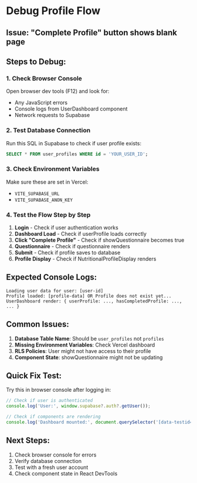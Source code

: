 # Debug Profile Flow

## Issue: "Complete Profile" button shows blank page

## Steps to Debug:

### 1. Check Browser Console
Open browser dev tools (F12) and look for:
- Any JavaScript errors
- Console logs from UserDashboard component
- Network requests to Supabase

### 2. Test Database Connection
Run this SQL in Supabase to check if user profile exists:
```sql
SELECT * FROM user_profiles WHERE id = 'YOUR_USER_ID';
```

### 3. Check Environment Variables
Make sure these are set in Vercel:
- `VITE_SUPABASE_URL`
- `VITE_SUPABASE_ANON_KEY`

### 4. Test the Flow Step by Step

1. **Login** - Check if user authentication works
2. **Dashboard Load** - Check if userProfile loads correctly
3. **Click "Complete Profile"** - Check if showQuestionnaire becomes true
4. **Questionnaire** - Check if questionnaire renders
5. **Submit** - Check if profile saves to database
6. **Profile Display** - Check if NutritionalProfileDisplay renders

## Expected Console Logs:

```
Loading user data for user: [user-id]
Profile loaded: [profile-data] OR Profile does not exist yet...
UserDashboard render: { userProfile: ..., hasCompletedProfile: ..., ... }
```

## Common Issues:

1. **Database Table Name**: Should be `user_profiles` not `profiles`
2. **Missing Environment Variables**: Check Vercel dashboard
3. **RLS Policies**: User might not have access to their profile
4. **Component State**: showQuestionnaire might not be updating

## Quick Fix Test:

Try this in browser console after logging in:
```javascript
// Check if user is authenticated
console.log('User:', window.supabase?.auth?.getUser());

// Check if components are rendering
console.log('Dashboard mounted:', document.querySelector('[data-testid="user-dashboard"]'));
```

## Next Steps:

1. Check browser console for errors
2. Verify database connection
3. Test with a fresh user account
4. Check component state in React DevTools
